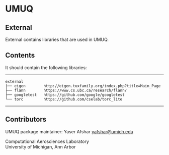 # UMUQ

External 
------------

External contains libraries that are used in UMUQ.

Contents
----------------

It should contain the following libraries:    

-----------------------------------
    external
    ├── eigen        http://eigen.tuxfamily.org/index.php?title=Main_Page
    ├── flann        https://www.cs.ubc.ca/research/flann/
    ├── googletest   https://github.com/google/googletest
    └── torc         https://github.com/cselab/torc_lite
-----------------------------------


Contributors       
------------
UMUQ package maintainer: Yaser Afshar <yafshar@umich.edu>  

Computational Aerosciences Laboratory  
University of Michigan, Ann Arbor 